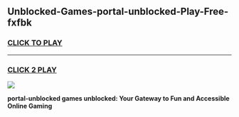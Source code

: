 
## Unblocked-Games-portal-unblocked-Play-Free-fxfbk
<h3>
<a href="https://premium76.site?title=portal-unblocked&ref=19M">CLICK TO PLAY</a></h3>
<hr>

<h3>
<a href="https://premium76.site?title=portal-unblocked&ref=19M">CLICK 2 PLAY</a>
  
</h3>

<a href="https://premium76.site?title=portal-unblocked&ref=19M"><img src="https://clearcache.store/games.png"></a>


**portal-unblocked games unblocked: Your Gateway to Fun and Accessible Online Gaming**
